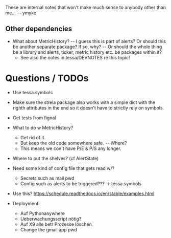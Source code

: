 
These are internal notes that won't make much sense to anybody other than me...
-- ymyke







## Other dependencies

- What about MetricHistory? -- I guess this is part of alerts? Or should this be another
  separate package? If so, why? -- Or should the whole thing be a library and alerts,
  ticker, metric history etc. be packages within it?
  - See also the notes in tessa/DEVNOTES re this topic!


# Questions / TODOs

- Use tessa.symbols
- Make sure the strela package also works with a simple dict with the righth attributes
  in the end so it doesn't have to strictly rely on symbols.


- Get tests from fignal
- What to do w MetricHistory?
  - Get rid of it.
  - But keep the old code somewhere safe. -- Where?
  - This means we con't have P/E & P/S any longer.
- Where to put the shelves? (cf AlertState)

- Need some kind of config file that gets read w/?
  - Secrets such as mail pwd
  - Config such as alerts to be triggered??? -> tessa.symbols
- Use this? https://schedule.readthedocs.io/en/stable/examples.html


- Deployment:
  - Auf Pythonanywhere
  - Ueberwachungsscript nötig?
  - Auf X9 alle betr Prozesse löschen
  - Change the gmail app pwd

